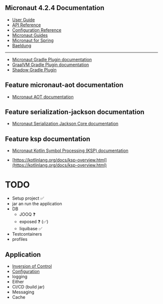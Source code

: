 ## Micronaut 4.2.4 Documentation

- [User Guide](https://docs.micronaut.io/4.2.4/guide/index.html)
- [API Reference](https://docs.micronaut.io/4.2.4/api/index.html)
- [Configuration Reference](https://docs.micronaut.io/4.2.4/guide/configurationreference.html)
- [Micronaut Guides](https://guides.micronaut.io/index.html)
- [Micronaut for Spring](https://micronaut-projects.github.io/micronaut-spring/latest/guide/)
- [Baeldung](https://www.baeldung.com/micronaut)
---

- [Micronaut Gradle Plugin documentation](https://micronaut-projects.github.io/micronaut-gradle-plugin/latest/)
- [GraalVM Gradle Plugin documentation](https://graalvm.github.io/native-build-tools/latest/gradle-plugin.html)
- [Shadow Gradle Plugin](https://plugins.gradle.org/plugin/com.github.johnrengelman.shadow)
## Feature micronaut-aot documentation

- [Micronaut AOT documentation](https://micronaut-projects.github.io/micronaut-aot/latest/guide/)


## Feature serialization-jackson documentation

- [Micronaut Serialization Jackson Core documentation](https://micronaut-projects.github.io/micronaut-serialization/latest/guide/)


## Feature ksp documentation

- [Micronaut Kotlin Symbol Processing (KSP) documentation](https://docs.micronaut.io/latest/guide/#kotlin)

- [https://kotlinlang.org/docs/ksp-overview.html](https://kotlinlang.org/docs/ksp-overview.html)

# TODO

- Setup project ✅
- jar an run the application
- DB
  - JOOQ ❓
  - exposed ❓ (✅)
  - liquibase ✅
- Testcontainers
- profiles

## Application
- [Inversion of Control](https://docs.micronaut.io/latest/guide/#beans)
- [Configuration](https://docs.micronaut.io/latest/guide/#configuration)
- logging
- Either
- CI/CD (build jar)
- Messaging
- Cache

